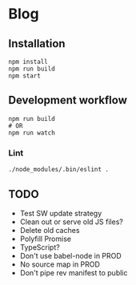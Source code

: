 # Blog

## Installation

```
npm install
npm run build
npm start
```

## Development workflow
```
npm run build
# OR
npm run watch
```

### Lint
```
./node_modules/.bin/eslint .
```

## TODO

* Test SW update strategy
* Clean out or serve old JS files?
* Delete old caches
* Polyfill Promise
* TypeScript?
* Don't use babel-node in PROD
* No source map in PROD
* Don't pipe rev manifest to public
